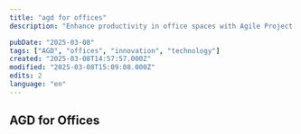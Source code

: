 ```yaml
---
title: "agd for offices"
description: "Enhance productivity in office spaces with Agile Project Management."

pubDate: "2025-03-08"
tags: ["AGD", "offices", "innovation", "technology"]
created: "2025-03-08T14:57:57.000Z"
modified: "2025-03-08T15:09:08.000Z"
edits: 2
language: "en"
---
```


## AGD for Offices